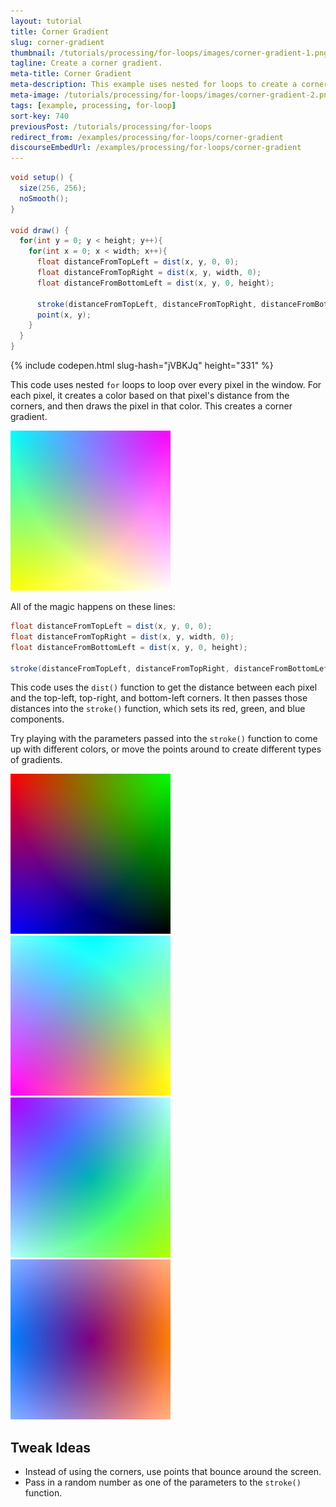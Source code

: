 ```yaml
---
layout: tutorial
title: Corner Gradient
slug: corner-gradient
thumbnail: /tutorials/processing/for-loops/images/corner-gradient-1.png
tagline: Create a corner gradient.
meta-title: Corner Gradient
meta-description: This example uses nested for loops to create a corner gradient.
meta-image: /tutorials/processing/for-loops/images/corner-gradient-2.png
tags: [example, processing, for-loop]
sort-key: 740
previousPost: /tutorials/processing/for-loops
redirect_from: /examples/processing/for-loops/corner-gradient
discourseEmbedUrl: /examples/processing/for-loops/corner-gradient
---
```


```java
void setup() {
  size(256, 256);
  noSmooth();
}

void draw() {
  for(int y = 0; y < height; y++){
    for(int x = 0; x < width; x++){
      float distanceFromTopLeft = dist(x, y, 0, 0);
      float distanceFromTopRight = dist(x, y, width, 0);
      float distanceFromBottomLeft = dist(x, y, 0, height);

      stroke(distanceFromTopLeft, distanceFromTopRight, distanceFromBottomLeft);
      point(x, y);
    }
  }
}
```

{% include codepen.html slug-hash="jVBKJq" height="331" %}

This code uses nested `for` loops to loop over every pixel in the window. For each pixel, it creates a color based on that pixel's distance from the corners, and then draws the pixel in that color. This creates a corner gradient.

![gradient](/tutorials/processing/for-loops/images/corner-gradient-3.png)

All of the magic happens on these lines:

```java
float distanceFromTopLeft = dist(x, y, 0, 0);
float distanceFromTopRight = dist(x, y, width, 0);
float distanceFromBottomLeft = dist(x, y, 0, height);

stroke(distanceFromTopLeft, distanceFromTopRight, distanceFromBottomLeft);
```

This code uses the `dist()` function to get the distance between each pixel and the top-left, top-right, and bottom-left corners. It then passes those distances into the `stroke()` function, which sets its red, green, and blue components.

Try playing with the parameters passed into the `stroke()` function to come up with different colors, or move the points around to create different types of gradients.

![gradient](/tutorials/processing/for-loops/images/corner-gradient-4.png) ![gradient](/tutorials/processing/for-loops/images/corner-gradient-5.png) ![gradient](/tutorials/processing/for-loops/images/corner-gradient-6.png) ![gradient](/tutorials/processing/for-loops/images/corner-gradient-7.png)


## Tweak Ideas
- Instead of using the corners, use points that bounce around the screen.
- Pass in a random number as one of the parameters to the `stroke()` function.
